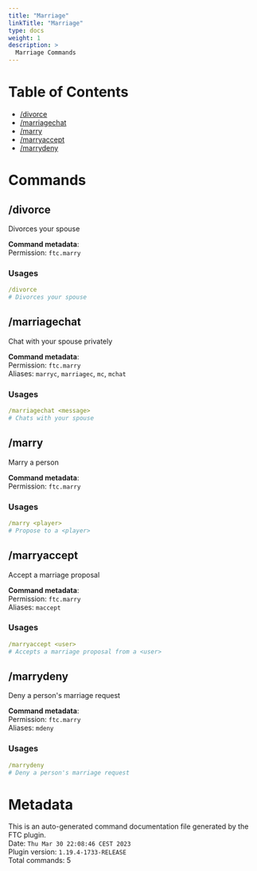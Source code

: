 ```yaml
---
title: "Marriage"
linkTitle: "Marriage"
type: docs
weight: 1
description: >
  Marriage Commands
---
```


# Table of Contents
- [/divorce](#commands_marriage_CommandDivorce)
- [/marriagechat](#commands_marriage_CommandMarriageChat)
- [/marry](#commands_marriage_CommandMarry)
- [/marryaccept](#commands_marriage_CommandMarriageAccept)
- [/marrydeny](#commands_marriage_CommandMarriageDeny)

# Commands
## /divorce <a name="commands_marriage_CommandDivorce"></a>
Divorces your spouse  
  
**Command metadata**:  
Permission: `ftc.marry`  
### Usages
```yaml
/divorce
# Divorces your spouse
```

## /marriagechat <a name="commands_marriage_CommandMarriageChat"></a>
Chat with your spouse privately  
  
**Command metadata**:  
Permission: `ftc.marry`  
Aliases: `marryc`, `marriagec`, `mc`, `mchat`  
### Usages
```yaml
/marriagechat <message>
# Chats with your spouse
```

## /marry <a name="commands_marriage_CommandMarry"></a>
Marry a person  
  
**Command metadata**:  
Permission: `ftc.marry`  
### Usages
```yaml
/marry <player>
# Propose to a <player>
```

## /marryaccept <a name="commands_marriage_CommandMarriageAccept"></a>
Accept a marriage proposal  
  
**Command metadata**:  
Permission: `ftc.marry`  
Aliases: `maccept`  
### Usages
```yaml
/marryaccept <user>
# Accepts a marriage proposal from a <user>
```

## /marrydeny <a name="commands_marriage_CommandMarriageDeny"></a>
Deny a person's marriage request  
  
**Command metadata**:  
Permission: `ftc.marry`  
Aliases: `mdeny`  
### Usages
```yaml
/marrydeny
# Deny a person's marriage request
```

# Metadata
This is an auto-generated command documentation file generated by the FTC plugin.  
Date: `Thu Mar 30 22:08:46 CEST 2023`  
Plugin version: `1.19.4-1733-RELEASE`  
Total commands: 5